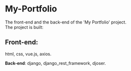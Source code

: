 # My-Portfolio
The front-end and the back-end of the 'My Portfolio' project. <br>
The project is built:
## Front-end: 
html, css, vue.js, axios. 
 
**Back-end**:
django, django_rest_framework, djoser.
